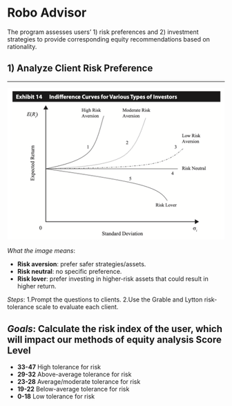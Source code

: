# Robo Advisor
The program assesses users’ 1) risk preferences and 2) investment strategies to provide corresponding equity recommendations based on rationality. 
## 1) Analyze Client Risk Preference
---
![Risk Preference Indifference Curves](https://github.com/BaconBaker123/Juan/blob/main/l4J7O.png)

_What the image means_:
* **Risk aversion**: prefer safer strategies/assets.
* **Risk neutral**: no specific preference.
* **Risk lover**: prefer investing in higher-risk assets that could result in higher return. 

_Steps_:
1.Prompt the questions to clients.
2.Use the Grable and Lytton risk-tolerance scale to evaluate each client.

_Goals_:
Calculate the risk index of the user, which will impact our methods of equity analysis
  **Score**         **Level**
--------------------------------------------------
* **33-47**     High tolerance for risk    
* **29-32**     Above-average tolerance for risk
* **23-28**     Average/moderate tolerance for risk
* **19-22**     Below-average tolerance for risk 
* **0-18**      Low tolerance for risk